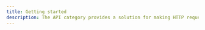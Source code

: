 ```yaml
---
title: Getting started
description: The API category provides a solution for making HTTP requests to REST and GraphQL endpoints. The REST API category can be used for creating signed requests against Amazon API Gateway when the API Gateway Authorization is set to AWS_IAM.
---
```


<inline-fragment platform="js" src="~/lib/restapi/fragments/js/getting-started.md"></inline-fragment>
<inline-fragment platform="ios" src="~/lib/restapi/fragments/native_common/getting-started/common.md"></inline-fragment>
<inline-fragment platform="android" src="~/lib/restapi/fragments/native_common/getting-started/common.md"></inline-fragment>